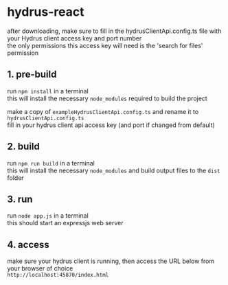 # hydrus-react
after downloading, make sure to fill in the hydrusClientApi.config.ts file with your Hydrus client access key and port number  
the only permissions this access key will need is the 'search for files' permission

## 1. pre-build
run `npm install` in a terminal  
this will install the necessary `node_modules` required to build the project  

make a copy of `exampleHydrusClientApi.config.ts` and rename it to `hydrusClientApi.config.ts`  
fill in your hydrus client api access key (and port if changed from default)

## 2. build
run `npm run build` in a terminal  
this will install the necessary `node_modules` and build output files to the `dist` folder

## 3. run
run `node app.js` in a terminal  
this should start an expressjs web server

## 4. access
make sure your hydrus client is running, then access the URL below from your browser of choice  
`http://localhost:45870/index.html`